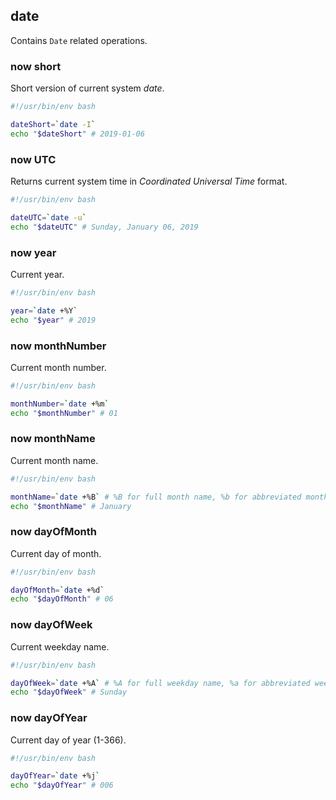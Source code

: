 ## date

Contains `Date` related operations.

### now short

Short version of current system *date*.

```bash
#!/usr/bin/env bash

dateShort=`date -I`
echo "$dateShort" # 2019-01-06
```

### now UTC

Returns current system time in *Coordinated Universal Time* format.

```bash
#!/usr/bin/env bash

dateUTC=`date -u`
echo "$dateUTC" # Sunday, January 06, 2019
```

### now year

Current year.

```bash
#!/usr/bin/env bash

year=`date +%Y`
echo "$year" # 2019
```

### now monthNumber

Current month number.

```bash
#!/usr/bin/env bash

monthNumber=`date +%m`
echo "$monthNumber" # 01
```

### now monthName

Current month name.

```bash
#!/usr/bin/env bash

monthName=`date +%B` # %B for full month name, %b for abbreviated month name
echo "$monthName" # January
```

### now dayOfMonth

Current day of month.

```bash
#!/usr/bin/env bash

dayOfMonth=`date +%d`
echo "$dayOfMonth" # 06
```

### now dayOfWeek

Current weekday name.

```bash
#!/usr/bin/env bash

dayOfWeek=`date +%A` # %A for full weekday name, %a for abbreviated weekday name
echo "$dayOfWeek" # Sunday
```

### now dayOfYear

Current day of year (1-366).

```bash
#!/usr/bin/env bash

dayOfYear=`date +%j`
echo "$dayOfYear" # 006
```

